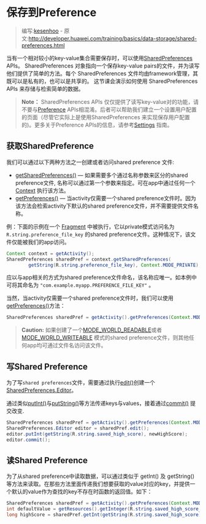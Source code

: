 # 保存到Preference

> 编写:[kesenhoo](https://github.com/kesenhoo) - 原文:<http://developer.huawei.com/training/basics/data-storage/shared-preferences.html>

当有一个相对较小的key-value集合需要保存时，可以使用[SharedPreferences](http://developer.huawei.com/reference/ohos/content/SharedPreferences.html) APIs。 SharedPreferences 对象指向一个保存key-value pairs的文件，并为读写他们提供了简单的方法。每个 SharedPreferences 文件均由framework管理，其既可以是私有的，也可以是共享的。
这节课会演示如何使用 SharedPreferences APIs 来存储与检索简单的数据。

> **Note：** SharedPreferences APIs 仅仅提供了读写key-value对的功能，请不要与[Preference](http://developer.huawei.com/reference/ohos/preference/Preference.html) APIs相混淆。后者可以帮助我们建立一个设置用户配置的页面（尽管它实际上是使用SharedPreferences 来实现保存用户配置的)。更多关于Preference APIs的信息，请参考[Settings](http://developer.huawei.com/guide/topics/ui/settings.html) 指南。

## 获取SharedPreference

我们可以通过以下两种方法之一创建或者访问shared preference 文件:

* <a href="http://developer.huawei.com/reference/ohos/content/Context.html#getSharedPreferences(java.lang.String, int)">getSharedPreferences()</a> — 如果需要多个通过名称参数来区分的shared preference文件, 名称可以通过第一个参数来指定。可在app中通过任何一个[Context](http://developer.huawei.com/reference/ohos/content/Context.html) 执行该方法。
* <a href="http://developer.huawei.com/reference/ohos/app/Activity.html#getPreferences(int)">getPreferences()</a> — 当activity仅需要一个shared preference文件时。因为该方法会检索activity下默认的shared preference文件，并不需要提供文件名称。

例：下面的示例在一个 [Fragment](http://developer.huawei.com/reference/ohos/app/Fragment.html) 中被执行，它以private模式访问名为 `R.string.preference_file_key` 的shared preference文件。这种情况下，该文件仅能被我们的app访问。

```java
Context context = getActivity();
SharedPreferences sharedPref = context.getSharedPreferences(
        getString(R.string.preference_file_key), Context.MODE_PRIVATE);
```

应以与app相关的方式为shared preference文件命名，该名称应唯一。如本例中可将其命名为 `"com.example.myapp.PREFERENCE_FILE_KEY"` 。

当然，当activity仅需要一个shared preference文件时，我们可以使用<a href="http://developer.huawei.com/reference/ohos/app/Activity.html#getPreferences(int)">getPreferences()</a>方法：

```java
SharedPreferences sharedPref = getActivity().getPreferences(Context.MODE_PRIVATE);
```

> **Caution:** 如果创建了一个[MODE_WORLD_READABLE](http://developer.huawei.com/reference/ohos/content/Context.html#MODE_WORLD_READABLE)或者[MODE_WORLD_WRITEABLE](http://developer.huawei.com/reference/ohos/content/Context.html#MODE_WORLD_WRITEABLE) 模式的shared preference文件，则其他任何app均可通过文件名访问该文件。

## 写Shared Preference

为了写`shared preferences`文件，需要通过执行<a href="http://developer.huawei.com/reference/ohos/content/SharedPreferences.html#edit()">edit()</a>创建一个 [SharedPreferences.Editor](http://developer.huawei.com/reference/ohos/content/SharedPreferences.Editor.html)。

通过类似<a href="http://developer.huawei.com/reference/ohos/content/SharedPreferences.Editor.html#putInt(java.lang.String, int)">putInt()</a>与<a href="http://developer.huawei.com/reference/ohos/content/SharedPreferences.Editor.html#putString(java.lang.String, java.lang.String)">putString()</a>等方法传递keys与values，接着通过<a href="http://developer.huawei.com/reference/ohos/content/SharedPreferences.Editor.html#commit()">commit()</a> 提交改变. 

```java
SharedPreferences sharedPref = getActivity().getPreferences(Context.MODE_PRIVATE);
SharedPreferences.Editor editor = sharedPref.edit();
editor.putInt(getString(R.string.saved_high_score), newHighScore);
editor.commit();
```

## 读Shared Preference

为了从shared preference中读取数据，可以通过类似于 getInt() 及 getString()等方法来读取。在那些方法里面传递我们想要获取的value对应的key，并提供一个默认的value作为查找的key不存在时函数的返回值。如下：

```java
SharedPreferences sharedPref = getActivity().getPreferences(Context.MODE_PRIVATE);
int defaultValue = getResources().getInteger(R.string.saved_high_score_default);
long highScore = sharedPref.getInt(getString(R.string.saved_high_score), default);
```
